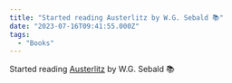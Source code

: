 ```yaml
---
title: "Started reading Austerlitz by W.G. Sebald 📚"
date: "2023-07-16T09:41:55.000Z"
tags: 
  - "Books"
---
```


Started reading [Austerlitz](https://micro.blog/books/9780679645412) by W.G. Sebald 📚
